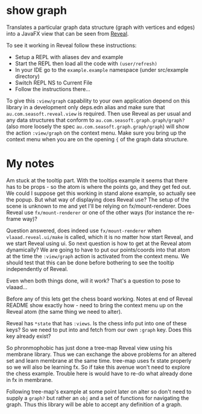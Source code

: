 # show graph
Translates a particular graph data structure (graph with vertices and edges) into a JavaFX view that can
be seen from [Reveal](https://vlaaad.github.io/reveal/).

To see it working in Reveal follow these instructions:
- Setup a REPL with aliases dev and example
- Start the REPL then load all the code with `(user/refresh)`
- In your IDE go to the `example.example` namespace (under src/example directory)
- Switch REPL NS to Current File
- Follow the instructions there...

To give this `:view/graph` capability to your own application depend on this library in a development only
deps.edn alias and make sure that `au.com.seasoft.reveal.view` is required. Then use Reveal as per usual 
and any data structures that conform to `au.com.seasoft.graph.graph/graph?` (also more loosely the spec 
`au.com.seasoft.graph.graph/graph`) will show the action `:view/graph` on the context menu. Make sure you
bring up the context menu when you are on the opening `{` of the graph data structure.  

# My notes

Am stuck at the tooltip part. With the tooltips example it seems that there has to be props - so the atom is
where the points go, and they get fed out. We could I suppose get this working in stand alone example, so
actually see the popup. But what way of displaying does Reveal use? The setup of the scene is unknown to me and
yet I'll be relying on fx/mount-renderer. Does Reveal use `fx/mount-renderer` or one of the other ways (for instance
the re-frame way)? 

Question answered, does indeed use `fx/mount-renderer` when `vlaaad.reveal.ui/make` is called, which it is no matter
how start Reveal, and we start Reveal using ui. So next question is how to get at the Reveal atom dynamically? We
are going to have to put our points/coords into that atom at the time the `:view/graph` action is activated from 
the context menu. We should test that this can be done before bothering to see the tooltip independently of Reveal.

Even when both things done, will it work? That's a question to pose to vlaaad...

Before any of this lets get the chess board working. Notes at end of Reveal README show exactly how - need to bring
the context menu up on the Reveal atom (the same thing we need to alter). 

Reveal has `*state` that has `:views`. Is the chess info put into one of these keys? So we need to put into and fetch
from our own `:graph` key. Does this key already exist?  

So phronmophobic has just done a tree-map Reveal view using his membrane library. Thus we can exchange the above
problems for an altered set and learn membrane at the same time. tree-map uses fx state properly so we will also be
learning fx. So if take this avenue won't need to explore the chess example. Trouble here is would have to re-do 
what already done in fx in membrane.

Following tree-map's example at some point later on alter so don't need to supply a `graph?` but rather an `obj` and
a set of functions for navigating the graph. Thus this library will be able to accept any definition of a graph.    

